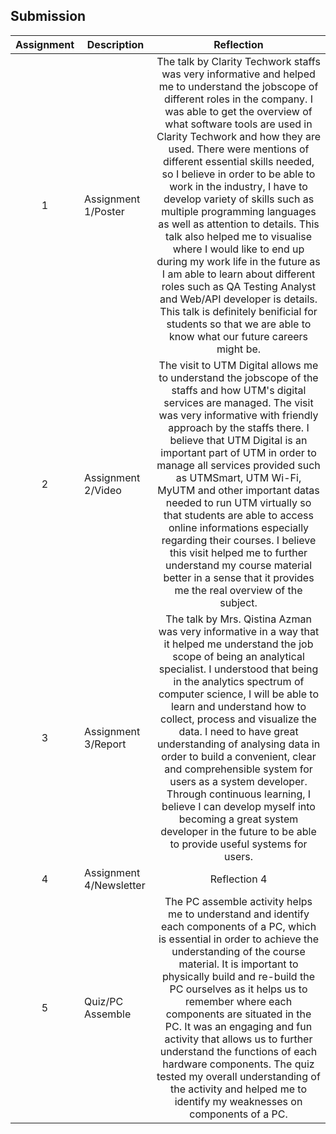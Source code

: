 ## Submission
| Assignment | Description  | Reflection |
| :-----: |  ------ | :-----: | 
| 1 | Assignment 1/Poster | The talk by Clarity Techwork staffs was very informative and helped me to understand the jobscope of different roles in the company. I was able to get the overview of what software tools are used in Clarity Techwork and how they are used. There were mentions of different essential skills needed, so I believe in order to be able to work in the industry, I have to develop variety of skills such as multiple programming languages as well as attention to details. This talk also helped me to visualise where I would like to end up during my work life in the future as I am able to learn about different roles such as QA Testing Analyst and Web/API developer is details. This talk is definitely benificial for students so that we are able to know what our future careers might be.  | 
| 2 | Assignment 2/Video | The visit to UTM Digital allows me to understand the jobscope of the staffs and how UTM's digital services are managed. The visit was very informative with friendly approach by the staffs there. I believe that UTM Digital is an important part of UTM in order to manage all services provided such as UTMSmart, UTM Wi-Fi, MyUTM and other important datas needed to run UTM virtually so that students are able to access online informations especially regarding their courses. I believe this visit helped me to further understand my course material better in a sense that it provides me the real overview of the subject. | 
| 3 | Assignment 3/Report | The talk by Mrs. Qistina Azman was very informative in a way that it helped me understand the job scope of being an analytical specialist. I understood that being in the analytics spectrum of computer science, I will be able to learn and understand how to collect, process and visualize the data. I need to have great understanding of analysing data in order to build a convenient, clear and comprehensible system for users as a system developer. Through continuous learning, I believe I can develop myself into becoming a great system developer in the future to be able to provide useful systems for users. | 
| 4 | Assignment 4/Newsletter | Reflection 4 |
| 5 | Quiz/PC Assemble | The PC assemble activity helps me to understand and identify each components of a PC, which is essential in order to achieve the understanding of the course material. It is important to physically build and re-build the PC ourselves as it helps us to remember where each components are situated in the PC. It was an engaging and fun activity that allows us to further understand the functions of each hardware components. The quiz tested my overall understanding of the activity and helped me to identify my weaknesses on components of a PC. |
